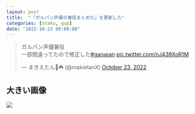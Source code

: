 ```yaml
---
layout: post
title:  "「ガルパン声優の兼役まとめた」を更新した"
categories: [otaku, gup]
date: "2022-10-23 00:00:00"
---
```


<blockquote class="twitter-tweet tw-align-center" data-conversation="none"><p lang="ja" dir="ltr">ガルパン声優兼役<br>一部間違ってたので修正した<a href="https://twitter.com/hashtag/garupan?src=hash&amp;ref_src=twsrc%5Etfw">#garupan</a> <a href="https://t.co/nJ438XoR1M">pic.twitter.com/nJ438XoR1M</a></p>&mdash; まきえたん🥦☘️ (@makietanX) <a href="https://twitter.com/makietanX/status/1584046677098655749?ref_src=twsrc%5Etfw">October 23, 2022</a></blockquote> <script async src="https://platform.twitter.com/widgets.js" charset="utf-8"></script>

## 大きい画像

![](../assets/2022-10-23-report/ガルパン.png)
